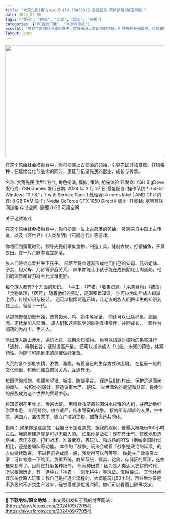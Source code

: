 ```yaml
---
title: "大荒先民|官方中文|Build.15865073-蛮荒纪元-荒原部落|解压即撸|"
date: 2024-09-30
tags: ["休闲", "建造", "恋爱", "政治", "模拟"]
categories: ["PC游戏下载", "PC游戏专区"]
excerpt: "在这个原始社会模拟器中，你将扮演上古部落的领袖，引导先民开拓自然、打猎耕种；在延续文化与生命的同时，见证与记录先民的诞生、成长与传承。 名称: 大荒先民 类型: 独立, 角色扮演, 模拟, 策略, 抢先体验 开发商: YSH BigDove 发行商: YSH Games 发行日期: 2024 年 2&hellip;"
layout: post
---
```


<img class="aligncenter size-full wp-image-77035" src="https://sky.sfcrom.com/wp-content/uploads/2024/09/2024093007195270.webp" alt="" width="616" height="353" />

在这个原始社会模拟器中，你将扮演上古部落的领袖，引导先民开拓自然、打猎耕种；在延续文化与生命的同时，见证与记录先民的诞生、成长与传承。

名称: 大荒先民
类型: 独立, 角色扮演, 模拟, 策略, 抢先体验
开发商: YSH BigDove
发行商: YSH Games
发行日期: 2024 年 2 月 27 日
最低配置:
操作系统 *: 64-bit Windows 10 / 8.1 / 7 with Service Pack 1
处理器: 4 cores Intel | AMD CPU
内存: 8 GB RAM
显卡: Nvidia GeForce GTX 1050
DirectX 版本: 11
网络: 宽带互联网连接
存储空间: 需要 8 GB 可用空间

关于这款游戏

在这个原始社会模拟器中，你将扮演一位上古部落的领袖。
灵感来自中国上古传说，以及《环世界》《人类黎明》《石器时代》等游戏。

你将回到蛮荒时代，领导先民们采集食物，制造工具，缝制衣物，打猎捕鱼，开垦农田。在一片荒野中建立部落。

族人们将会恋爱并生下孩子。
部落里将会逐渐形成他们自己的父母、兄弟姐妹、子女、祖父母、儿孙等家庭关系。
如果你能让小孩子能在成长期吃上肉蛋奶，他们的体质和智力将会比父母更好。

每个族人都有7个方面的知识。
「手工」「狩猎」「收集资源」「采集食物」「捕鱼」「食物处理」「医药」
随着他们的劳动，逐渐积累知识。
你可以为幼年族人指派老师，传授知识与技艺。
还可以指挥建造石碑，让老去的族人们把毕生的知识刻在上面，留给下一代。

从抓捕野兽幼崽开始，选育猎犬、鸡、奶牛等家畜。
你还可以让猛犸象、剑齿虎、迅猛龙加入部落。
族人们和这些聪明的动物互相陪伴，共同成长，一起作为部落的为战士、手艺人。

派出族人跋山涉水，遍访大荒，找到未知植物。
你可以指派对植物的果实进行「选种」，辨别五谷，逐渐提高产量。
还可以指派族人「试吃」未知的药物，体察药性。为随时可能到来的瘟疫做好准备。

大荒的各个部族农耕、游牧、渔猎。有着自己的生存方式和困境。
在星辰一般的文化圈里，和他们建立商贸关系，互通有无。

按照你的规划，修建瞭望塔、城墙、防御平台。
保护我们的村庄，保护远道而来的商队。
按照你的设计，建造议事大厅、祭坛。
举世闻名的威望和财富，将使你的部族成为这个世界的贸易中心。

将知识刻在甲骨上，传遍大荒。
用粮食救济那些因洪水挨饿的人们，并帮助他们治理水患，
冶铜铸剑，树立威严，结束野蛮的战争。
接纳所有部族的人民，坐中原，拥四方，兼济天下，建立广域的王权，部落命运共同体。

指南：
如果你是建造党：我自己不是建造党，据我的观察，普遍大概能玩100小时左右。我感觉建造党是可以无脑入的。
如果你是战狂：现在有士气、修改地形造塔楼、医疗支援、打扫战场、准备武器，等玩法。和成熟的RTS（例如帝国时代）相比，还是差编队等功能。
本作的「战争」玩法会朝着「战争是政治的延续」的方向持续改进。
不过目前完成度一般，我觉得可以再等等。
你是生产效率资本家：可以考虑一下购买，负重系统，商贸系统，载具，驼兽，存储区的管理，这些框架都有了。目前在打磨各种细节。
休闲种田党：因为是人类迈入农耕的时代，所以根据历史，有「选种」，「神农」，「驯化耕牛」等玩法。值得尝试。
其他休闲娱乐杂食路人玩家：我自己是打通全流程的，大概能玩儿50小时，再往后你要是不造景也不追求生产效率，我觉得就是垃圾时间。你们可以看看口碑再决定。

---
📖 **下载地址/原文地址：** 本文最初发布于我的博客网站：[https://sky.sfcrom.com/2024/09/77054](https://sky.sfcrom.com/2024/09/77054)
